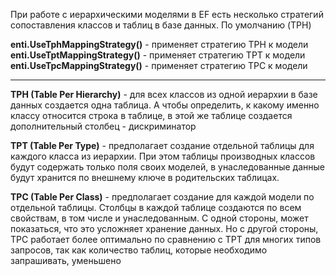 При работе с иерархическими моделями в EF есть несколько стратегий сопоставления классов и таблиц в базе данных. По умолчанию (TPH)

**enti.UseTphMappingStrategy()** - применяет стратегию TPH к модели  
**enti.UseTptMappingStrategy()** - применяет стратегию TPT к модели  
**enti.UseTpcMappingStrategy()** - применяет стратегию TPC к модели

---

**TPH (Table Per Hierarchy)** - для всех классов из одной иерархии в базе данных создается одна таблица. А чтобы определить, к какому именно классу относится строка в таблице, в этой же таблице создается дополнительный столбец - дискриминатор

**TPT (Table Per Type)** - предполагает создание отдельной таблицы для каждого класса из иерархии. При этом таблицы производных классов будут содержать только поля своих моделей, в унаследованные данные будут хранится по внешнему ключе в родительских таблицах.

**TPC (Table Per Class)** - предполагает создание для каждой модели по отдельной таблицы. Столбцы в каждой таблице создаются по всем свойствам, в том числе и унаследованным. С одной стороны, может показаться, что это усложняет хранение данных. Но с другой стороны, TPC работает более оптимально по сравнению с TPT для многих типов запросов, так как количество таблиц, которые необходимо запрашивать, уменьшено